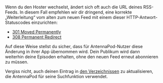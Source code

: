 Wenn du den Hoster wechselst, ändert sich oft auch die URL deines RSS-Feeds. In diesem Fall empfehlen wir dir dringend, eine korrekte „Weiterleitung“ vom alten zum neuen Feed mit einem dieser HTTP-Antwort-Statuscodes einzurichten:

* [301 Moved Permanently](https://developer.mozilla.org/docs/Web/HTTP/Status/301)
* [308 Permanent Redirect](https://developer.mozilla.org/docs/Web/HTTP/Status/308)

Auf diese Weise stellst du sicher, dass für AntennaPod-Nutzer diese Änderung in ihrer App übernommen wird. Dein Publikum wird dann weiterhin deine Episoden erhalten, ohne den neuen Feed erneut abonnieren zu müssen.

Vergiss nicht, auch deinen Eintrag in [den Verzeichnissen](/documentation/podcasters-hosters/list-podcast) zu aktualisieren, die AntennaPod für seine Suchfunktion verwendet.
